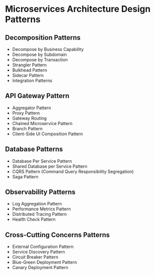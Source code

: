 # Microservices Architecture Design Patterns

## Decomposition Patterns
- Decompose by Business Capability
- Decompose by Subdomain
- Decompose by Transaction
- Strangler Pattern
- Bulkhead Pattern
- Sidecar Pattern
- Integration Patterns

## API Gateway Pattern
- Aggregator Pattern
- Proxy Pattern
- Gateway Routing
- Chained Microservice Pattern
- Branch Pattern
- Client-Side UI Composition Pattern

## Database Patterns
- Database Per Service Pattern
- Shared Database per Service Pattern
- CQRS Pattern (Command Query Responsibility Segregation)
- Saga Pattern

## Observability Patterns
- Log Aggregation Pattern
- Performance Metrics Pattern
- Distributed Tracing Pattern
- Health Check Pattern

## Cross-Cutting Concerns Patterns
- External Configuration Pattern
- Service Discovery Pattern
- Circuit Breaker Pattern
- Blue-Green Deployment Pattern
- Canary Deployment Pattern
